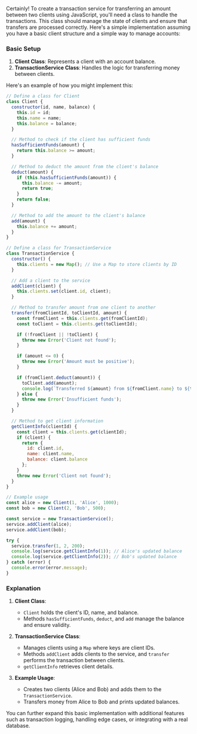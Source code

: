 Certainly! To create a transaction service for transferring an amount between two clients using JavaScript, you'll need a class to handle the transactions. This class should manage the state of clients and ensure that transfers are processed correctly. Here's a simple implementation assuming you have a basic client structure and a simple way to manage accounts:

### Basic Setup

1. **Client Class**: Represents a client with an account balance.
2. **TransactionService Class**: Handles the logic for transferring money between clients.

Here's an example of how you might implement this:

```javascript
// Define a class for Client
class Client {
  constructor(id, name, balance) {
    this.id = id;
    this.name = name;
    this.balance = balance;
  }

  // Method to check if the client has sufficient funds
  hasSufficientFunds(amount) {
    return this.balance >= amount;
  }

  // Method to deduct the amount from the client's balance
  deduct(amount) {
    if (this.hasSufficientFunds(amount)) {
      this.balance -= amount;
      return true;
    }
    return false;
  }

  // Method to add the amount to the client's balance
  add(amount) {
    this.balance += amount;
  }
}

// Define a class for TransactionService
class TransactionService {
  constructor() {
    this.clients = new Map(); // Use a Map to store clients by ID
  }

  // Add a client to the service
  addClient(client) {
    this.clients.set(client.id, client);
  }

  // Method to transfer amount from one client to another
  transfer(fromClientId, toClientId, amount) {
    const fromClient = this.clients.get(fromClientId);
    const toClient = this.clients.get(toClientId);

    if (!fromClient || !toClient) {
      throw new Error('Client not found');
    }

    if (amount <= 0) {
      throw new Error('Amount must be positive');
    }

    if (fromClient.deduct(amount)) {
      toClient.add(amount);
      console.log(`Transferred ${amount} from ${fromClient.name} to ${toClient.name}`);
    } else {
      throw new Error('Insufficient funds');
    }
  }

  // Method to get client information
  getClientInfo(clientId) {
    const client = this.clients.get(clientId);
    if (client) {
      return {
        id: client.id,
        name: client.name,
        balance: client.balance
      };
    }
    throw new Error('Client not found');
  }
}

// Example usage
const alice = new Client(1, 'Alice', 1000);
const bob = new Client(2, 'Bob', 500);

const service = new TransactionService();
service.addClient(alice);
service.addClient(bob);

try {
  service.transfer(1, 2, 200);
  console.log(service.getClientInfo(1)); // Alice's updated balance
  console.log(service.getClientInfo(2)); // Bob's updated balance
} catch (error) {
  console.error(error.message);
}
```

### Explanation

1. **Client Class**:
   - `Client` holds the client's ID, name, and balance.
   - Methods `hasSufficientFunds`, `deduct`, and `add` manage the balance and ensure validity.

2. **TransactionService Class**:
   - Manages clients using a `Map` where keys are client IDs.
   - Methods `addClient` adds clients to the service, and `transfer` performs the transaction between clients.
   - `getClientInfo` retrieves client details.

3. **Example Usage**:
   - Creates two clients (Alice and Bob) and adds them to the `TransactionService`.
   - Transfers money from Alice to Bob and prints updated balances.

You can further expand this basic implementation with additional features such as transaction logging, handling edge cases, or integrating with a real database.